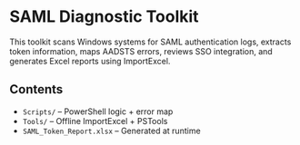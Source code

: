 
# SAML Diagnostic Toolkit

This toolkit scans Windows systems for SAML authentication logs, extracts token information, maps AADSTS errors, reviews SSO integration, and generates Excel reports using ImportExcel.

## Contents
- `Scripts/` – PowerShell logic + error map
- `Tools/` – Offline ImportExcel + PSTools
- `SAML_Token_Report.xlsx` – Generated at runtime

